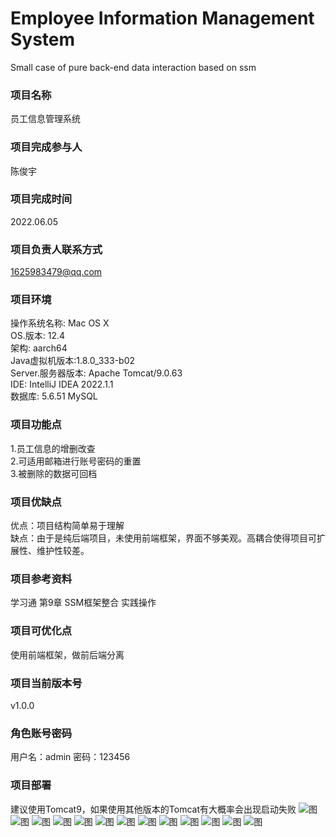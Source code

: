 # Employee Information Management System
Small case of pure back-end data interaction based on ssm
### 项目名称
员工信息管理系统
### 项目完成参与人
陈俊宇
### 项目完成时间
2022.06.05
### 项目负责人联系方式
1625983479@qq.com
### 项目环境
操作系统名称: Mac OS X<br>
OS.版本: 12.4<br>
架构: aarch64<br>
Java虚拟机版本:1.8.0_333-b02<br>
Server.服务器版本: Apache Tomcat/9.0.63<br>
IDE: IntelliJ IDEA 2022.1.1<br>
数据库: 5.6.51 MySQL
### 项目功能点
1.员工信息的增删改查<br>
2.可适用邮箱进行账号密码的重置<br>
3.被删除的数据可回档
### 项目优缺点
优点：项目结构简单易于理解<br>
缺点：由于是纯后端项目，未使用前端框架，界面不够美观。高耦合使得项目可扩展性、维护性较差。
### 项目参考资料
学习通 第9章 SSM框架整合 实践操作
### 项目可优化点
使用前端框架，做前后端分离
### 项目当前版本号
v1.0.0
### 角色账号密码
用户名：admin 密码：123456
### 项目部署
建议使用Tomcat9，如果使用其他版本的Tomcat有大概率会出现启动失败
![图](images/imags1.png)
![图](images/imags2.png)
![图](images/imags3.png)
![图](images/imags4.png)
![图](images/imags5.png)
![图](images/imags6.png)
![图](images/imags7.png)
![图](images/imags8.png)
![图](images/imags9.png)
![图](images/imags10.png)
![图](images/imags11.png)
![图](images/imags12.png)
![图](images/imags13.png)